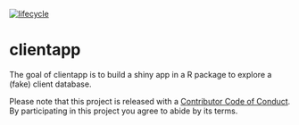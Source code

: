 
<!-- README.md is generated from README.Rmd. Please edit that file -->
[![lifecycle](https://img.shields.io/badge/lifecycle-experimental-orange.svg)](https://www.tidyverse.org/lifecycle/#experimental)

clientapp
=========

The goal of clientapp is to build a shiny app in a R package to explore a (fake) client database.

Please note that this project is released with a [Contributor Code of Conduct](CODE_OF_CONDUCT.md). By participating in this project you agree to abide by its terms.
